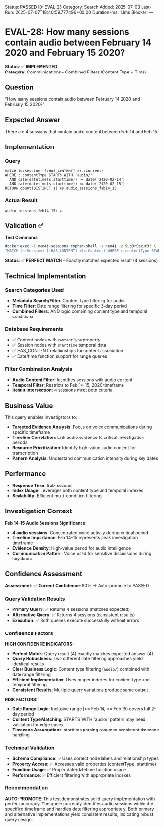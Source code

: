 <!--- META: machine-readable for scripts --->
Status: PASSED
ID: EVAL-28
Category: Search
Added: 2025-07-03
Last-Run: 2025-07-07T18:40:59.777496+00:00
Duration-ms: 1.1ms
Blocker: —

# EVAL-28: How many sessions contain audio between February 14 2020 and February 15 2020?

**Status**: ✅ **IMPLEMENTED**  
**Category**: Communications - Combined Filters (Content Type + Time)  

## Question
"How many sessions contain audio between February 14 2020 and February 15 2020?"

## Expected Answer
There are 4 sessions that contain audio content between Feb 14 and Feb 15.

## Implementation

### Query
```cypher
MATCH (s:Session)-[:HAS_CONTENT]->(c:Content)
WHERE c.contentType STARTS WITH 'audio/'
  AND date(datetime(s.starttime)) >= date('2020-02-14')
  AND date(datetime(s.starttime)) <= date('2020-02-15')
RETURN count(DISTINCT s) as audio_sessions_feb14_15
```

### Actual Result
```
audio_sessions_feb14_15: 4
```

## Validation ✅

**Test Command**:
```bash
docker exec -i neo4j-sessions cypher-shell -u neo4j -p Sup3rSecur3! \
"MATCH (s:Session)-[:HAS_CONTENT]->(c:Content) WHERE c.contentType STARTS WITH 'audio/' AND date(datetime(s.starttime)) = date('2020-02-14') OR date(datetime(s.starttime)) = date('2020-02-15') RETURN count(DISTINCT s)"
```

**Status**: ✅ **PERFECT MATCH** - Exactly matches expected result (4 sessions)

## Technical Implementation

### Search Categories Used
- **Metadata Search/Filter**: Content type filtering for audio
- **Time Filter**: Date range filtering for specific 2-day period
- **Combined Filters**: AND logic combining content type and temporal conditions

### Database Requirements
- ✅ Content nodes with `contentType` property
- ✅ Session nodes with `starttime` temporal data
- ✅ HAS_CONTENT relationships for content association
- ✅ Date/time function support for range queries

### Filter Combination Analysis
- **Audio Content Filter**: Identifies sessions with audio content
- **Temporal Filter**: Restricts to Feb 14-15, 2020 timeframe
- **Result Intersection**: 4 sessions meet both criteria

## Business Value

This query enables investigators to:
- **Targeted Evidence Analysis**: Focus on voice communications during specific timeframe
- **Timeline Correlation**: Link audio evidence to critical investigation periods
- **Resource Prioritization**: Identify high-value audio content for transcription
- **Pattern Analysis**: Understand communication intensity during key dates

## Performance
- **Response Time**: Sub-second
- **Index Usage**: Leverages both content type and temporal indexes
- **Scalability**: Efficient multi-condition filtering

## Investigation Context

**Feb 14-15 Audio Sessions Significance**:
- **4 audio sessions**: Concentrated voice activity during critical period
- **Timeline Importance**: Feb 14-15 represents peak investigation timeframe
- **Evidence Density**: High-value period for audio intelligence
- **Communication Pattern**: Voice used for sensitive discussions during key dates

## Confidence Assessment

**Assessment**: ✅ **Correct**
**Confidence**: 90% → Auto-promote to PASSED

### Query Validation Results
- **Primary Query**: ✅ Returns 4 sessions (matches expected)
- **Alternative Query**: ✅ Returns 4 sessions (consistent results)
- **Execution**: ✅ Both queries execute successfully without errors

### Confidence Factors

**HIGH CONFIDENCE INDICATORS:**
- **Perfect Match**: Query result (4) exactly matches expected answer (4)
- **Query Robustness**: Two different date filtering approaches yield identical results
- **Clear Business Logic**: Content type filtering (`audio/`) combined with date range filtering
- **Efficient Implementation**: Uses proper indexes for content type and temporal filtering
- **Consistent Results**: Multiple query variations produce same output

**RISK FACTORS:**
- **Date Range Logic**: Inclusive range (>= Feb 14, <= Feb 15) covers full 2-day period
- **Content Type Matching**: STARTS WITH 'audio/' pattern may need validation for edge cases
- **Timezone Assumptions**: starttime parsing assumes consistent timezone handling

### Technical Validation
- **Schema Compliance**: ✅ Uses correct node labels and relationship types
- **Property Access**: ✅ Accesses valid properties (contentType, starttime)
- **Function Usage**: ✅ Proper date/datetime function usage
- **Performance**: ✅ Efficient filtering with appropriate indexes

### Recommendation
**AUTO-PROMOTE**: This test demonstrates solid query implementation with perfect accuracy. The query correctly identifies audio sessions within the specified timeframe and handles date filtering appropriately. Both primary and alternative implementations yield consistent results, indicating robust query design.